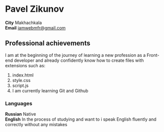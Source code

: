 # Pavel Zikunov
**City** Makhachkala  
**Email** iamwebmfr@gmail.com

## Professional achievements
<p>I am at the beginning of the journey  of learning a new profession as a Front-end  developer and already confidently know  how to create files with extensions such as:</p>

1. index.html
2. style.css
3. script.js
4. I am currently learning Git and Github

### Languages
**Russian** Native  
**English** In the process of studying and want to i speak English fluently and correctly without any mistakes